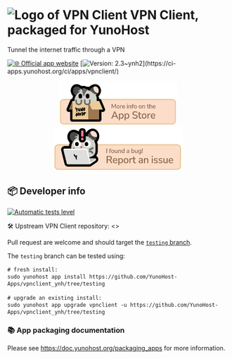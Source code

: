 <!--
N.B.: This README was automatically generated by <https://github.com/YunoHost/apps_tools/blob/main/readme_generator>
It shall NOT be edited by hand.
-->

<h1>
  <img src="https://raw.githubusercontent.com/YunoHost/apps/main/logos/vpnclient.png" width="32px" alt="Logo of VPN Client">
  VPN Client, packaged for YunoHost
</h1>

Tunnel the internet traffic through a VPN

[![🌐 Official app website](https://img.shields.io/badge/Official_app_website-darkgreen?style=for-the-badge)](https://labriqueinter.net)
[![Version: 2.3~ynh2](https://img.shields.io/badge/Version-2.3~ynh2-rgba(0,150,0,1)?style=for-the-badge)](https://ci-apps.yunohost.org/ci/apps/vpnclient/)

<div align="center">
<a href="https://apps.yunohost.org/app/vpnclient"><img height="100px" src="https://github.com/YunoHost/yunohost-artwork/raw/refs/heads/main/badges/neopossum-badges/badge_more_info_on_the_appstore.svg"/></a>
<a href="https://github.com/YunoHost-Apps/vpnclient_ynh/issues"><img height="100px" src="https://github.com/YunoHost/yunohost-artwork/raw/refs/heads/main/badges/neopossum-badges/badge_report_an_issue.svg"/></a>
</div>

## 📦 Developer info

[![Automatic tests level](https://apps.yunohost.org/badge/cilevel/vpnclient)](https://ci-apps.yunohost.org/ci/apps/vpnclient/)

🛠️ Upstream VPN Client repository: <>

Pull request are welcome and should target the [`testing` branch](https://github.com/YunoHost-Apps/vpnclient_ynh/tree/testing).

The `testing` branch can be tested using:
```
# fresh install:
sudo yunohost app install https://github.com/YunoHost-Apps/vpnclient_ynh/tree/testing

# upgrade an existing install:
sudo yunohost app upgrade vpnclient -u https://github.com/YunoHost-Apps/vpnclient_ynh/tree/testing
```

### 📚 App packaging documentation

Please see <https://doc.yunohost.org/packaging_apps> for more information.